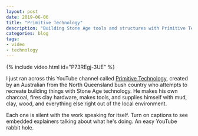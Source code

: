 ```yaml
---
layout: post
date: 2019-06-06
title: "Primitive Technology"
description: "Building Stone Age tools and structures with Primitive Technology."
categories: blog
tags:
- video
- technology
---
```


{% include video.html id="P73REgj-3UE" %}

I just ran across this YouTube channel called [Primitive Technology](https://www.youtube.com/channel/UCAL3JXZSzSm8AlZyD3nQdBA), created by an Australian from the North Queensland bush country who attempts to recreate building things with Stone Age technology. He makes his own charcoal, fires clay hardware, makes tools, and supplies himself with mud, clay, wood, and everything else right out of the local environment.

Each one is silent with the work speaking for itself. Turn on captions to see embedded explainers talking about what he's doing. An easy YouTube rabbit hole.
